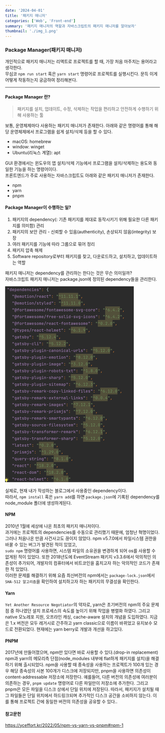 ```yaml
---
date: '2024-04-01'
title: '패키지 매니저'
categories: ['Web', 'Front-end']
summary: '패키지 매니저의 역할과 자바스크립트의 패키지 매니저를 알아보자'
thumbnail: './img_1.png'
---
```


### Package Manager(패키지 매니저)

개인적으로 패키지 매니저는 리액트로 프로젝트를 할 때, 가장 처음 마주치는 용어라고 생각한다.   
무심코 `npm run start` 혹은 `yarn start` 명령어로 프로젝트를 실행시킨다.
문득 이게 어떻게 작동하는지 궁금하여 정리해본다.

---

#### Package Manager 란?
> 패키지를 설치, 업데이트, 수정, 삭제하는 작업을 편리하고 안전하게 수행하기 위해 사용하는 툴

보통, 운영체제마다 사용하는 패키지 매니저가 존재한다. 아래와 같은 명령어를 통해 해당 운영체제에서 프로그램을 쉽게 설치/삭제 등을 할 수 있다.
- macOS: homebrew
- window: winget
- Ubuntu(리눅스 계열): apt

GUI 환경에서는 윈도우의 앱 설치/삭제 기능에서 프로그램을 설치/삭제하는 용도와 동일한 기능을 하는 명령어이다.   
프론트엔드가 주로 사용하는 자바스크립트도 아래와 같은 패키지 매니저가 존재한다.
- npm
- yarn
- pnpm


#### Package Manager이 수행하는 일?
1. 패키지의 dependency(: 기존 패키지를 제대로 동작시키기 위해 필요한 다른 패키지를 의미함) 관리
2. 패키지의 보안 관리 - 신뢰할 수 있음(authenticity), 손상되지 않음(integrity) 보장
3. 여러 패키지를 기능에 따라 그룹으로 묶어 정리
4. 패키지 압축 해제
5. Software repository로부터 패키지를 찾고, 다운로드하고, 설치하고, 업데이트하는 역할

패키지 매니저는 dependency를 관리하는 한다는 것은 무슨 의미일까?   
자바스크립트 패키지 매니저는 package.json에 정의된 dependency들을 관리한다.

![img.png](./img.png)

실제로, 현재 내가 작성하는 블로그에서 사용중인 dependency이다.   
따라서, `npm install` 혹은 `yarn add`를 하면 `package.json`에 기록된 dependency를 node_module 폴더에 생성하게된다.


#### NPM

2010년 1월에 세상에 나온 최초의 패키지 매니저이다.   
과거에는 프로젝트의 dependencies를 수동으로 관리했기 때문에, 엄청난 혁명이었다.
그러나 처음나온 만큼 사건사고도 끊이지 않았다.
npm v5.7.0에서 파일시스템 권한을 바꿀 수 있는 버그가 발견된 적이 있었고,   
`sudo npm` 명령어를 사용하면, 시스템 파일의 소유권을 변경하게 되어 os를 사용할 수 없게된 적이 있었다.
또한 2018년도에 EventStream 패키지 v3.3.6에서 악의적인 의존성이 추가되어, 개발자의 컴퓨터에서 비트코인을 훔치고자 하는 악의적인 코드가 존재한 적 있었다.   
이러한 문제를 해결하기 위해 요즘 최신버전의 npm에서는 `package-lock.json`에서 `SHA-512 알고리즘`을 확인하여 설치하고자 하는 패키지의 무결성을 확인한다.


#### Yarn

`Yet Another Resource Negotiator`의 약자로, yarn은 초기버전의 npm의 주요 문제점 중 하나였던 설치 프로세스의 속도를 높이기 위해 작업을 병렬화 하였다.
그리고 native 모노레포 지원, 오프라인 캐싱, cache-aware 설치의 개념을 도입하였다.
지금은 1.x 버전은 모두 레거시로 간주하고 yarn classic으로 이름이 바뀌었고 유지보수 모드로 전환되었다.
현재에는 yarn berry로 개발과 개선을 하고있다.


#### PNPM

2017년에 만들어졌으며, npm만 있다면 바로 사용할 수 있다.(drop-in replacement)
npm과 yarn의 메모리측 단점(node_modules 내부에 flat하게 패키지를 설치)을 해결하기 위해 출시되었다.
npm을 사용할 때 종속성을 사용하는 프로젝트가 100개 있는 경우 해당 종속성의 사본 100개가 디스크에 저장되지만, pnpm을 사용하면 의존성이 content-addressable 저장소에 저장한다.
예를들어, 다른 버전의 의존성에 여러분이 의존하는 경우, `pnpm update` 명령어로 다른 파일만이 저장소에 추가한다.
그리고 pnpm은 모든 파일을 디스크 상에서 단일 위치에 저장된다.
따라서, 패키지가 설치될 때 그 파일들은 단일 위치에서 하드링크되며 추가적인 디스크 공간을 소비하지 않는다.
이를 통해 프로젝트 간에 동일한 버전의 의존성을 공유할 수 있다..


#### 참고문헌
https://yceffort.kr/2022/05/npm-vs-yarn-vs-pnpm#npm-1